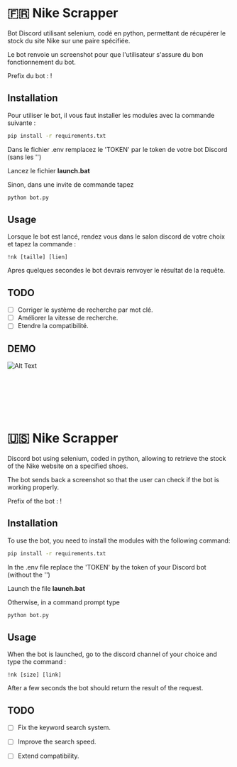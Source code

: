 # 🇫🇷 Nike Scrapper

Bot Discord utilisant selenium, codé en python, permettant de récupérer le stock du site Nike sur une paire spécifiée.  

Le bot renvoie un screenshot pour que l'utilisateur s'assure du bon fonctionnement du bot.

Prefix du bot : !


## Installation

Pour utiliser le bot, il vous faut installer les modules avec la commande suivante  :

```bash
pip install -r requirements.txt
```
Dans le fichier .env remplacez le 'TOKEN' par le token de votre bot Discord (sans les '')   

Lancez le fichier **launch.bat**  

Sinon, dans une invite de commande tapez 
```bash
python bot.py
```


## Usage
Lorsque le bot est lancé, rendez vous dans le salon discord de votre choix et tapez la commande :  
```
!nk [taille] [lien]
```
Apres quelques secondes le bot devrais renvoyer le résultat de la requête.



## TODO

- [ ] Corriger le système de recherche par mot clé.
- [ ] Améliorer la vitesse de recherche.
- [ ] Etendre la compatibilité.  

## DEMO

![Alt Text](https://i.imgur.com/0Je1Vx2.gif)

</br>
</br>
</br>
</br>
</br>


# 🇺🇸 Nike Scrapper

Discord bot using selenium, coded in python, allowing to retrieve the stock of the Nike website on a specified shoes.  

The bot sends back a screenshot so that the user can check if the bot is working properly.

Prefix of the bot : !


## Installation

To use the bot, you need to install the modules with the following command:

```bash
pip install -r requirements.txt
```
In the .env file replace the 'TOKEN' by the token of your Discord bot (without the '')   

Launch the file **launch.bat**  

Otherwise, in a command prompt type 

```bash
python bot.py
```


## Usage
When the bot is launched, go to the discord channel of your choice and type the command :  
```
!nk [size] [link]
```
After a few seconds the bot should return the result of the request.



## TODO

- [ ] Fix the keyword search system.
- [ ] Improve the search speed.
- [ ] Extend compatibility. 



